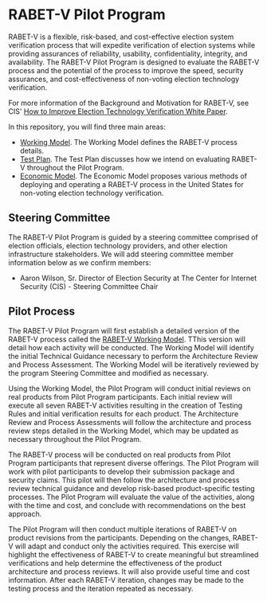 # RABET-V Pilot Program

RABET-V is a flexible, risk-based, and cost-effective election system verification process that will expedite verification of election systems while providing assurances of reliability, usability, confidentiality, integrity, and availability. The RABET-V Pilot Program is designed to evaluate the RABET-V process and the potential of the process to improve the speed, security assurances, and cost-effectiveness of non-voting election technology verification. 

For more information of the Background and Motivation for RABET-V, see CIS' [How to Improve Election Technology Verification White Paper](Elections_Tech-Ver-White_Paper-2020-0121.pdf). 

In this repository, you will find three main areas:

* [Working Model](WorkingModel/). The Working Model defines the RABET-V process details. 
* [Test Plan](TestPlan/). The Test Plan discusses how we intend on evaluating RABET-V throughout the Pilot Program.
* [Economic Model](EconomicModel/). The Economic Model proposes various methods of deploying and operating a RABET-V process in the United States for non-voting election technology verification.

## Steering Committee
The RABET-V Pilot Program is guided by a steering committee comprised of election officials, election technology providers, and other election infrastructure stakeholders.
We will add steering committee member information below as we confirm members:
* Aaron Wilson, Sr. Director of Election Security at The Center for Internet Security (CIS) - Steering Committee Chair

## Pilot Process

The RABET-V Pilot Program will first establish a detailed version of the RABET-V process called the [RABET-V Working Model](WorkingModel). TThis version will detail how each activity will be conducted. The Working Model will identify the initial Technical Guidance necessary to perform the Architecture Review and Process Assessment. The Working Model will be iteratively reviewed by the program Steering Committee and modified as necessary.

Using the Working Model, the Pilot Program will conduct initial reviews on real products from Pilot Program participants. Each initial review will execute all seven RABET-V activities resulting in the creation of Testing Rules and initial verification results for each product. The Architecture Review and Process Assessments will follow the architecture and process review steps detailed in the
Working Model, which may be updated as necessary throughout the Pilot Program.

The RABET-V process will be conducted on real products from Pilot Program participants that represent diverse offerings. The Pilot Program will work with pilot participants to develop their submission package and security claims. This pilot will then follow the architecture and process review technical guidance and develop risk-based product-specific testing processes. The Pilot Program will evaluate the value of the activities, along with the time and cost, and conclude with recommendations on the best approach. 

The Pilot Program will then conduct multiple iterations of RABET-V on product revisions from the participants. Depending on the changes, RABET-V will adapt and conduct only the activities required. This exercise will highlight the effectiveness of RABET-V to create meaningful but streamlined verifications and help determine the effectiveness of the product architecture and process reviews. It will also provide useful time and cost information. After each RABET-V iteration, changes may be made to the testing process and the iteration repeated as necessary.
